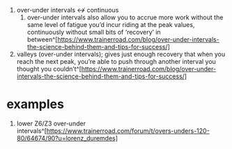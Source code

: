 1. over-under intervals ↮  continuous
	1. over-under intervals also allow you to accrue more work without the same level of fatigue you’d incur riding at the peak values, continuously without small bits of ‘recovery’ in between^[https://www.trainerroad.com/blog/over-under-intervals-the-science-behind-them-and-tips-for-success/]
2. valleys (over-under intervals); gives just enough recovery that when you reach the next peak, you’re able to push through another interval you thought you couldn’t^[https://www.trainerroad.com/blog/over-under-intervals-the-science-behind-them-and-tips-for-success/]

# examples
1. lower Z6/Z3 over-under intervals^[https://www.trainerroad.com/forum/t/overs-unders-120-80/64674/90?u=lorenz_duremdes]